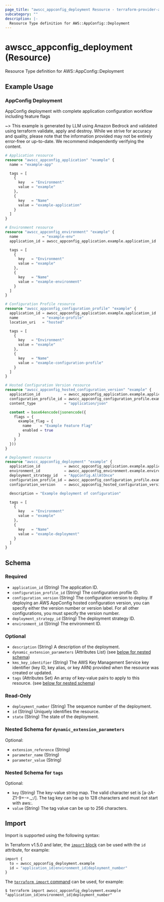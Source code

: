 ```yaml
---
page_title: "awscc_appconfig_deployment Resource - terraform-provider-awscc"
subcategory: ""
description: |-
  Resource Type definition for AWS::AppConfig::Deployment
---
```


# awscc_appconfig_deployment (Resource)

Resource Type definition for AWS::AppConfig::Deployment

## Example Usage

### AppConfig Deployment
AppConfig deployment with complete application configuration workflow including feature flags

~> This example is generated by LLM using Amazon Bedrock and validated using terraform validate, apply and destroy. While we strive for accuracy and quality, please note that the information provided may not be entirely error-free or up-to-date. We recommend independently verifying the content.

```terraform
# Application resource
resource "awscc_appconfig_application" "example" {
  name = "example-app"

  tags = [
    {
      key   = "Environment"
      value = "example"
    },
    {
      key   = "Name"
      value = "example-application"
    }
  ]
}

# Environment resource
resource "awscc_appconfig_environment" "example" {
  name           = "example-env"
  application_id = awscc_appconfig_application.example.application_id

  tags = [
    {
      key   = "Environment"
      value = "example"
    },
    {
      key   = "Name"
      value = "example-environment"
    }
  ]
}

# Configuration Profile resource
resource "awscc_appconfig_configuration_profile" "example" {
  application_id = awscc_appconfig_application.example.application_id
  name           = "example-profile"
  location_uri   = "hosted"

  tags = [
    {
      key   = "Environment"
      value = "example"
    },
    {
      key   = "Name"
      value = "example-configuration-profile"
    }
  ]
}

# Hosted Configuration Version resource
resource "awscc_appconfig_hosted_configuration_version" "example" {
  application_id           = awscc_appconfig_application.example.application_id
  configuration_profile_id = awscc_appconfig_configuration_profile.example.configuration_profile_id
  content_type             = "application/json"

  content = base64encode(jsonencode({
    flags = {
      example_flag = {
        name    = "Example Feature Flag"
        enabled = true
      }
    }
  }))
}

# Deployment resource
resource "awscc_appconfig_deployment" "example" {
  application_id           = awscc_appconfig_application.example.application_id
  environment_id           = awscc_appconfig_environment.example.environment_id
  deployment_strategy_id   = "AppConfig.AllAtOnce"
  configuration_profile_id = awscc_appconfig_configuration_profile.example.configuration_profile_id
  configuration_version    = awscc_appconfig_hosted_configuration_version.example.version_number

  description = "Example deployment of configuration"

  tags = [
    {
      key   = "Environment"
      value = "example"
    },
    {
      key   = "Name"
      value = "example-deployment"
    }
  ]
}
```

<!-- schema generated by tfplugindocs -->
## Schema

### Required

- `application_id` (String) The application ID.
- `configuration_profile_id` (String) The configuration profile ID.
- `configuration_version` (String) The configuration version to deploy. If deploying an AWS AppConfig hosted configuration version, you can specify either the version number or version label. For all other configurations, you must specify the version number.
- `deployment_strategy_id` (String) The deployment strategy ID.
- `environment_id` (String) The environment ID.

### Optional

- `description` (String) A description of the deployment.
- `dynamic_extension_parameters` (Attributes List) (see [below for nested schema](#nestedatt--dynamic_extension_parameters))
- `kms_key_identifier` (String) The AWS Key Management Service key identifier (key ID, key alias, or key ARN) provided when the resource was created or updated.
- `tags` (Attributes Set) An array of key-value pairs to apply to this resource. (see [below for nested schema](#nestedatt--tags))

### Read-Only

- `deployment_number` (String) The sequence number of the deployment.
- `id` (String) Uniquely identifies the resource.
- `state` (String) The state of the deployment.

<a id="nestedatt--dynamic_extension_parameters"></a>
### Nested Schema for `dynamic_extension_parameters`

Optional:

- `extension_reference` (String)
- `parameter_name` (String)
- `parameter_value` (String)


<a id="nestedatt--tags"></a>
### Nested Schema for `tags`

Optional:

- `key` (String) The key-value string map. The valid character set is [a-zA-Z1-9+-=._:/]. The tag key can be up to 128 characters and must not start with aws:.
- `value` (String) The tag value can be up to 256 characters.

## Import

Import is supported using the following syntax:

In Terraform v1.5.0 and later, the [`import` block](https://developer.hashicorp.com/terraform/language/import) can be used with the `id` attribute, for example:

```terraform
import {
  to = awscc_appconfig_deployment.example
  id = "application_id|environment_id|deployment_number"
}
```

The [`terraform import` command](https://developer.hashicorp.com/terraform/cli/commands/import) can be used, for example:

```shell
$ terraform import awscc_appconfig_deployment.example "application_id|environment_id|deployment_number"
```
